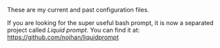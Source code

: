 These are my current and past configuration files.

If you are looking for the super useful bash prompt, it is now a separated project called *Liquid prompt*.
You can find it at: https://github.com/nojhan/liquidprompt
